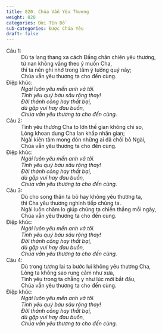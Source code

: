 ```yaml
---
title: 820. Chúa Vẫn Yêu Thương
weight: 820
categories: Đời Tín Đồ
sub-categories: Được Chúa Yêu
draft: false
---
```

<dl><dt>Câu 1:</dt><dd data-verse="1">Dù ta lang thang xa cách Đấng chăn chiên yêu thương, <br/>từ nan không vâng theo ý muốn Cha, <br/>thì ta nên ghi nhớ trong tâm ý tưởng quý này; <br/>Chúa vẫn yêu thương ta cho đến cùng. </dd><dt>Điệp khúc:</dt><dd data-chorus="1"><em>Ngài luôn yêu mến anh và tôi. <br/>Tình yêu quý báu sâu rộng thay! <br/>Đời thành công hay thất bại, <br/>dù gặp vui hay đau buồn, <br/>Chúa vẫn yêu thương ta cho đến cùng. </em></dd><dt>Câu 2:</dt><dd data-verse="2">Tình yêu thương Cha to lớn thế gian không chi so, <br/>Lòng khoan dung Cha lan khắp nhân gian; <br/>Ngài kiên tâm mong đón những ai đã chối bỏ Ngài, <br/>Chúa vẫn yêu thương ta cho đến cùng. </dd><dt>Điệp khúc:</dt><dd data-chorus="1"><em>Ngài luôn yêu mến anh và tôi. <br/>Tình yêu quý báu sâu rộng thay! <br/>Đời thành công hay thất bại, <br/>dù gặp vui hay đau buồn, <br/>Chúa vẫn yêu thương ta cho đến cùng. </em></dd><dt>Câu 3:</dt><dd data-verse="3">Dù cho song thân ta bỏ hay không yêu thương ta, <br/>thì Cha yêu thương nghinh tiếp chúng ta. <br/>Ngài luôn chăm lo giúp chúng ta chiến thắng mỗi ngày, <br/>Chúa vẫn yêu thương ta cho đến cùng. </dd><dt>Điệp khúc:</dt><dd data-chorus="1"><em>Ngài luôn yêu mến anh và tôi. <br/>Tình yêu quý báu sâu rộng thay! <br/>Đời thành công hay thất bại, <br/>dù gặp vui hay đau buồn, <br/>Chúa vẫn yêu thương ta cho đến cùng. </em></dd><dt>Câu 4:</dt><dd data-verse="4">Dù trong tương lai ta bước lui không yêu thương Cha, <br/>Lòng ta không sao rung cảm như xưa, <br/>Tình yêu trong ta chẳng y như lúc mới bắt đầu, <br/>Chúa vẫn yêu thương ta cho đến cùng. </dd><dt>Điệp khúc:</dt><dd data-chorus="1"><em>Ngài luôn yêu mến anh và tôi. <br/>Tình yêu quý báu sâu rộng thay! <br/>Đời thành công hay thất bại, <br/>dù gặp vui hay đau buồn, <br/>Chúa vẫn yêu thương ta cho đến cùng. </em><br/></dd></dl>
